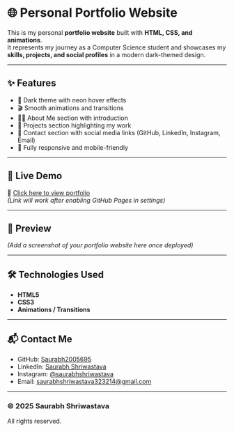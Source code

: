 # 🌐 Personal Portfolio Website

This is my personal **portfolio website** built with **HTML, CSS, and animations**.  
It represents my journey as a Computer Science student and showcases my **skills, projects, and social profiles** in a modern dark-themed design.  

---

## ✨ Features
- 🎨 Dark theme with neon hover effects  
- 🎬 Smooth animations and transitions  
- 👨‍💻 About Me section with introduction  
- 📂 Projects section highlighting my work  
- 🔗 Contact section with social media links (GitHub, LinkedIn, Instagram, Email)  
- 📱 Fully responsive and mobile-friendly  

---

## 🚀 Live Demo
🔗 [Click here to view portfolio](https://Saurabh2005695.github.io/portfolio/)  
*(Link will work after enabling GitHub Pages in settings)*  

---

## 📸 Preview
*(Add a screenshot of your portfolio website here once deployed)*  

---

## 🛠️ Technologies Used
- **HTML5**  
- **CSS3**  
- **Animations / Transitions**  

---

## 📬 Contact Me
- GitHub: [Saurabh2005695](https://github.com/Saurabh2005695)  
- LinkedIn: [Saurabh Shriwastava](https://www.linkedin.com/in/saurabh-shriwastava-b97a26262/)  
- Instagram: [@saurabhshriwastava](https://www.instagram.com/saurabhshriwastava)  
- Email: [saurabhshriwastava323214@gmail.com](mailto:saurabhshriwastava323214@gmail.com)  

---

### © 2025 Saurabh Shriwastava
All rights reserved.
